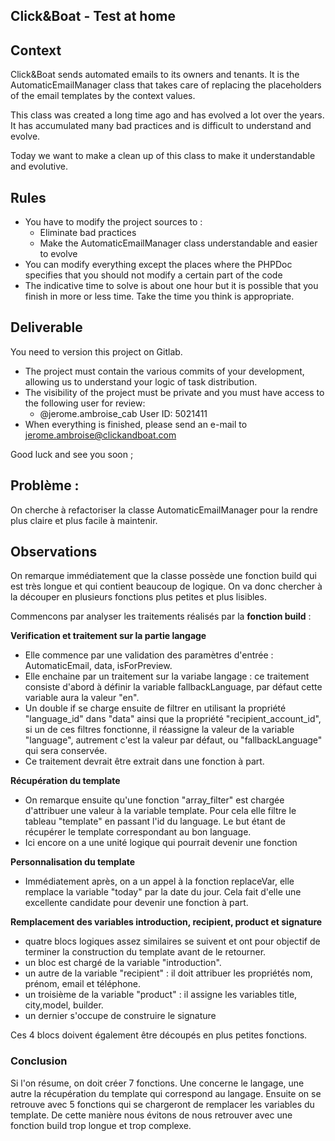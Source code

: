 ## Click&Boat - Test at home

## Context

Click&Boat sends automated emails to its owners and tenants. It is the AutomaticEmailManager class that takes care of replacing the placeholders of the email templates by the context values.

This class was created a long time ago and has evolved a lot over the years. It has accumulated many bad practices and is difficult to understand and evolve.

Today we want to make a clean up of this class to make it understandable and evolutive.

## Rules

- You have to modify the project sources to :
  - Eliminate bad practices
  - Make the AutomaticEmailManager class understandable and easier to evolve
- You can modify everything except the places where the PHPDoc specifies that you should not modify a certain part of the code
- The indicative time to solve is about one hour but it is possible that you finish in more or less time. Take the time you think is appropriate.

## Deliverable

You need to version this project on Gitlab.

- The project must contain the various commits of your development, allowing us to understand your logic of task distribution.
- The visibility of the project must be private and you must have access to the following user for review:
  - @jerome.ambroise_cab User ID: 5021411
- When everything is finished, please send an e-mail to jerome.ambroise@clickandboat.com

Good luck and see you soon ;

## Problème :

On cherche à refactoriser la classe AutomaticEmailManager pour la rendre plus claire et plus facile à maintenir.

## Observations

On remarque immédiatement que la classe possède une fonction build qui est très longue et qui contient beaucoup de logique. On va donc chercher à la découper en plusieurs fonctions plus petites et plus lisibles.

Commencons par analyser les traitements réalisés par la **fonction build** :

**Verification et traitement sur la partie langage**

- Elle commence par une validation des paramètres d'entrée : AutomaticEmail, data, isForPreview.
- Elle enchaine par un traitement sur la variabe langage : ce traitement consiste d'abord à définir la variable fallbackLanguage, par défaut cette variable aura la valeur "en".
- Un double if se charge ensuite de filtrer en utilisant la propriété "language_id" dans "data" ainsi que la propriété "recipient_account_id", si un de ces filtres fonctionne, il réassigne la valeur de la variable "language", autrement c'est la valeur par défaut, ou "fallbackLanguage" qui sera conservée.
- Ce traitement devrait être extrait dans une fonction à part.

**Récupération du template**

- On remarque ensuite qu'une fonction "array_filter" est chargée d'attribuer une valeur à la variable template. Pour cela elle filtre le tableau "template" en passant l'id du language. Le but étant de récupérer le template correspondant au bon language.
- Ici encore on a une unité logique qui pourrait devenir une fonction

**Personnalisation du template**

- Immédiatement après, on a un appel à la fonction replaceVar, elle remplace la variable "today" par la date du jour. Cela fait d'elle une excellente candidate pour devenir une fonction à part.

**Remplacement des variables introduction, recipient, product et signature**

- quatre blocs logiques assez similaires se suivent et ont pour objectif de terminer la construction du template avant de le retourner.
- un bloc est chargé de la variable "introduction".
- un autre de la variable "recipient" : il doit attribuer les propriétés nom, prénom, email et téléphone.
- un troisième de la variable "product" : il assigne les variables title, city,model, builder.
- un dernier s'occupe de construire le signature

Ces 4 blocs doivent également être découpés en plus petites fonctions.

### Conclusion

Si l'on résume, on doit créer 7 fonctions. Une concerne le langage, une autre la récupération du template qui correspond au langage.
Ensuite on se retrouve avec 5 fonctions qui se chargeront de remplacer les variables du template. De cette manière nous évitons de nous retrouver avec une fonction build trop longue et trop complexe.

